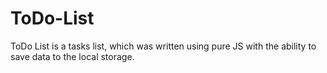 # ToDo-List

ToDo List is a tasks list, which was written using pure JS with the ability to save data to the local storage.